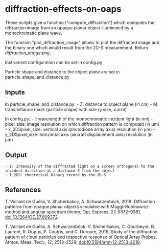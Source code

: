 # diffraction-effects-on-oaps

These scripts give a function ("compute_diffraction") which computes the 
diffraction image from an opaque planar object illuminated by a
monochromatic plane wave.

The function "plot_diffraction_image" allows to plot the diffracted
image and the binary one which would result from the 2D-S measurement. Return *diffraction_image.png*.

Instrument configuration can be set in config.py

Particle shape and distance to the object plane are set in 
particle_shape_and_distance.py

Inputs
----------
In particle_shape_and_distance.py:
	- Z: distance to object plane (in cm)
	- M: transmittance mask (particle shape) with size (y.size, x.size)
	
In config.py:
	- l: wavelength of the monochromatic incident light (in nm)
	- pixel_size: image resolution on which diffraction pattern is computed (in µm)
	- x_2DSpixel_size: vertical axis (photodiode array axis) resolution (in µm)
	- y_2DSpixel_size: horizontal axis (aircraft displacement axis) resolution (in µm)
	
Output
----------
	- I: intensity of the diffracted light on a screen orthogonal to the incident direction at a distance Z from the object
	- I_2DS: theoretical binary record by the 2D-S
  
References
----------
T. Vaillant de Guélis, V. Shcherbakov, A. Schwarzenböck, 2019: Diffraction patterns from opaque planar objects 
    simulated with Maggi–Rubinowicz method and angular spectrum theory, Opt. Express, 27, 9372–9381, 
    [doi:10.1364/OE.27.009372](https://www.osapublishing.org/oe/abstract.cfm?uri=oe-27-7-9372).

T. Vaillant de Guélis, A. Schwarzenböck, V. Shcherbakov, C. Gourbeyre, B. Laurent, R. Dupuy, 
    P. Coutris, and C. Duroure, 2019: Study of the diffraction pattern of cloud particles and respective response 
    of Optical Array Probes, Atmos. Meas. Tech., 12, 2513–2529, 
    [doi:10.5194/amt-12-2513-2019](https://www.atmos-meas-tech.net/12/2513/2019/amt-12-2513-2019.html).
